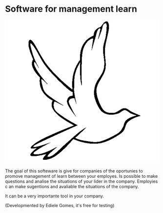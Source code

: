 # Software for management learn

![](gitELearning.png)

The goal of this softeware is give for companies of the oportunies to 
promove management of learn between your employes. Is possible to make 
questions and analise the situations of your lider in the company. Employies c
an make sugentions and avaliable the situations of the company.

It can be a very importante tool in your company.

(Developmented by Ediele Gomes, it's free for testing)

